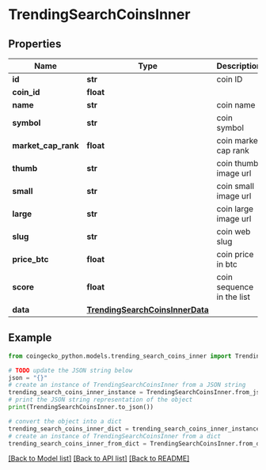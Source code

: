 # TrendingSearchCoinsInner


## Properties

Name | Type | Description | Notes
------------ | ------------- | ------------- | -------------
**id** | **str** | coin ID | [optional] 
**coin_id** | **float** |  | [optional] 
**name** | **str** | coin name | [optional] 
**symbol** | **str** | coin symbol | [optional] 
**market_cap_rank** | **float** | coin market cap rank | [optional] 
**thumb** | **str** | coin thumb image url | [optional] 
**small** | **str** | coin small image url | [optional] 
**large** | **str** | coin large image url | [optional] 
**slug** | **str** | coin web slug | [optional] 
**price_btc** | **float** | coin price in btc | [optional] 
**score** | **float** | coin sequence in the list | [optional] 
**data** | [**TrendingSearchCoinsInnerData**](TrendingSearchCoinsInnerData.md) |  | [optional] 

## Example

```python
from coingecko_python.models.trending_search_coins_inner import TrendingSearchCoinsInner

# TODO update the JSON string below
json = "{}"
# create an instance of TrendingSearchCoinsInner from a JSON string
trending_search_coins_inner_instance = TrendingSearchCoinsInner.from_json(json)
# print the JSON string representation of the object
print(TrendingSearchCoinsInner.to_json())

# convert the object into a dict
trending_search_coins_inner_dict = trending_search_coins_inner_instance.to_dict()
# create an instance of TrendingSearchCoinsInner from a dict
trending_search_coins_inner_from_dict = TrendingSearchCoinsInner.from_dict(trending_search_coins_inner_dict)
```
[[Back to Model list]](../README.md#documentation-for-models) [[Back to API list]](../README.md#documentation-for-api-endpoints) [[Back to README]](../README.md)


